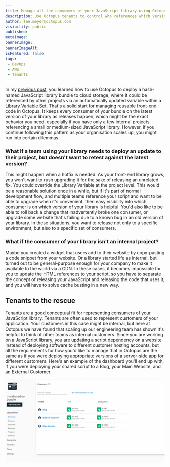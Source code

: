 ```yaml
---
title: Manage all the consumers of your JavaScript library using Octopus Tenants
description: Use Octopus tenants to control who references which version of your JavaScript library project.
author: lee.meyer@octopus.com
visibility: public
published: 
metaImage: 
bannerImage: 
bannerImageAlt: 
isFeatured: false
tags:
 - DevOps
 - AWS
 - Tenants
---
```


In my [previous post](https://octopus.com/blog/deploying-javascript-library-project-with-octopus), you learned how to use Octopus to deploy a hash-named JavaScript library bundle to cloud storage, where it could be referenced by other projects via an automatically updated variable within a [Library Variable Set](https://octopus.com/docs/projects/variables/library-variable-sets). That's a solid start for managing reusable front-end code in Octopus. It keeps every consumer of your bundle on the latest version of your library as releases happen, which might be the exact behavior you need, especially if you have only a few internal projects referencing a small or medium-sized JavaScript library. However, if you continue following this pattern as your organisation scales up, you might run into certain dilemmas.

### What if a team using your library needs to deploy an update to their project, but doesn't want to retest against the latest version?

This might happen when a hotfix is needed. As your front-end library grows, you won't want to rush upgrading it for the sake of releasing an unrelated fix. You could override the Library Variable at the project level. This would be a reasonable solution once in a while, but if it's part of normal development flow, and multiple teams reference your script and want to be able to upgrade when it's convenient, then easy visibility into which consumer is on which version of your library is helpful. You'd also like to be able to roll back a change that inadvertently broke one consumer, or upgrade some website that's failing due to a known bug in an old version of your library. In these situations, you want to release not only to a specific environment, but also to a specific set of consumers.  

### What if the consumer of your library isn't an internal project?

Maybe you created a widget that users add to their website by copy-pasting a code snippet from your website. Or a library started life as internal, but turned out to be general-purpose enough for your company to make it available to the world via a CDN. In these cases, it becomes impossible for you to update the HTML references to your script, so you have to separate the concept of releasing your JavaScript and releasing the code that uses it, and you will have to solve cache busting in a new way.

## Tenants to the rescue

[Tenants](https://octopus.com/docs/tenants) are a good conceptual fit for representing consumers of your JavaScript library. Tenants are often used to represent customers of your application. Your customers in this case might be internal, but here at Octopus we have found that scaling up our engineering team has shown it's helpful to think of other teams as internal customers. Since you are working on a JavaScript library, you are updating a script dependency on a website instead of deploying software to different customer hosting accounts, but all the requirements for how you'd like to manage that in Octopus are the same as if you were deploying appropriate versions of a server-side app for different customers. Here's an example of the dashboard you'll end up with, if you were deploying your shared script to a Blog, your Main Website, and an External Customer.

![bundle tenants overview](bundle-tenants.gif)



